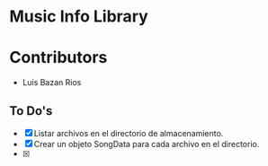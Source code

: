 # Music Info Library

# Contributors
- Luis Bazan Rios

## To Do's
- [X] Listar archivos en el directorio de almacenamiento.
- [X] Crear un objeto SongData para cada archivo en el directorio. 
- [X] 